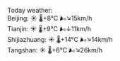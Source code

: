 Today weather:  
Beijing: ☀️   🌡️+8°C 🌬️↘15km/h  
Tianjin: ☀️   🌡️+9°C 🌬️↓11km/h  
Shijiazhuang: ☀️   🌡️+14°C 🌬️↘14km/h  
Tangshan: ☀️   🌡️+6°C 🌬️↘26km/h  
